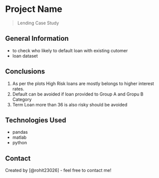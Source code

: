 # Project Name
> Lending Case Study


## General Information
- to check who likely to default loan with existing cutomer
- loan dataset


## Conclusions
1. As per the plots High Risk loans are mostly belongs to higher interest rates.
2. Default can be avoided if loan provided to Group A and Gropu B Category
3. Term Loan more than 36 is also risky should be avoided



## Technologies Used
- pandas
- matlab
- python



## Contact
Created by [@rohit23026] - feel free to contact me!


